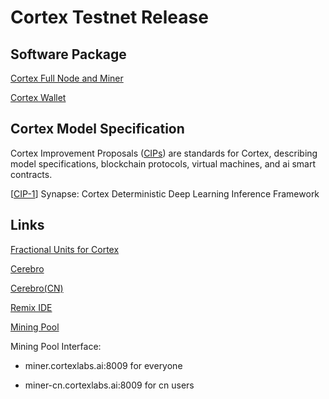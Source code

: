 # Cortex Testnet Release

## Software Package

[Cortex Full Node and Miner](https://github.com/CortexFoundation/Cortex_Release/releases/download/doloris_beta/cortex-core.tar.gz)

[Cortex Wallet](https://github.com/CortexFoundation/Cortex_Release/releases/download/dolores_beta/cortex-wallet.tar.gz)

## Cortex Model Specification

Cortex Improvement Proposals ([CIPs](CIPs/)) are standards for Cortex, describing model specifications, blockchain protocols, virtual machines, and ai smart contracts.

[[CIP-1](CIPs/cip-1.md)] Synapse: Cortex Deterministic Deep Learning Inference Framework

## Links

[Fractional Units for Cortex](docs/units.md)

[Cerebro](https://cerebro.cortexlabs.ai/)

[Cerebro(CN)](https://cerebro-cn.cortexlabs.ai/)

[Remix IDE](https://cerebro.cortexlabs.ai/remix)

[Mining Pool](https://pool.cortexlabs.ai/)

Mining Pool Interface:

* miner.cortexlabs.ai:8009 for everyone

* miner-cn.cortexlabs.ai:8009 for cn users


